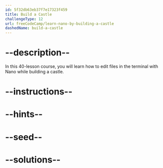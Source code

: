 ```yaml
---
id: 5f32db63eb37f7e17323f459
title: Build a Castle
challengeType: 12
url: freeCodeCamp/learn-nano-by-building-a-castle
dashedName: build-a-castle
---
```


# --description--

In this 40-lesson course, you will learn how to edit files in the terminal with Nano while building a castle.

# --instructions--

# --hints--

# --seed--

# --solutions--
